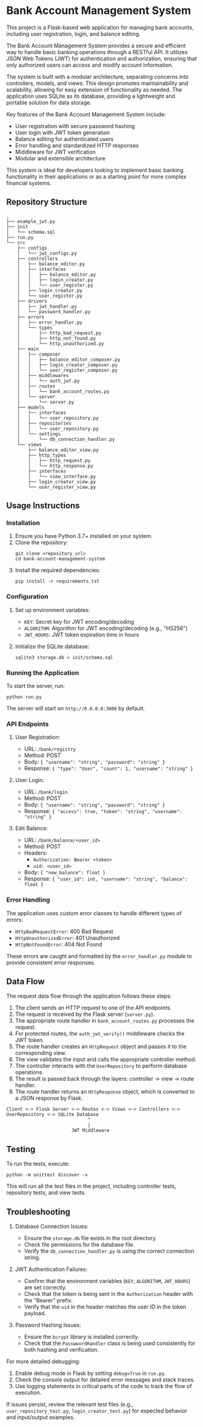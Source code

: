 # Bank Account Management System

This project is a Flask-based web application for managing bank accounts, including user registration, login, and balance editing.

The Bank Account Management System provides a secure and efficient way to handle basic banking operations through a RESTful API. It utilizes JSON Web Tokens (JWT) for authentication and authorization, ensuring that only authorized users can access and modify account information.

The system is built with a modular architecture, separating concerns into controllers, models, and views. This design promotes maintainability and scalability, allowing for easy extension of functionality as needed. The application uses SQLite as its database, providing a lightweight and portable solution for data storage.

Key features of the Bank Account Management System include:

- User registration with secure password hashing
- User login with JWT token generation
- Balance editing for authenticated users
- Error handling and standardized HTTP responses
- Middleware for JWT verification
- Modular and extensible architecture

This system is ideal for developers looking to implement basic banking functionality in their applications or as a starting point for more complex financial systems.

## Repository Structure

```
.
├── example_jwt.py
├── init
│   └── schema.sql
├── run.py
└── src
    ├── configs
    │   └── jwt_configs.py
    ├── controllers
    │   ├── balance_editor.py
    │   ├── interfaces
    │   │   ├── balance_editor.py
    │   │   ├── login_creator.py
    │   │   └── user_register.py
    │   ├── login_creator.py
    │   └── user_register.py
    ├── drivers
    │   ├── jwt_handler.py
    │   └── password_handler.py
    ├── errors
    │   ├── error_handler.py
    │   └── types
    │       ├── http_bad_request.py
    │       ├── http_not_found.py
    │       └── http_unauthorized.py
    ├── main
    │   ├── composer
    │   │   ├── balance_editor_composer.py
    │   │   ├── login_creator_composer.py
    │   │   └── user_register_composer.py
    │   ├── middlewares
    │   │   └── auth_jwt.py
    │   ├── routes
    │   │   └── bank_account_routes.py
    │   └── server
    │       └── server.py
    ├── models
    │   ├── interfaces
    │   │   └── user_repository.py
    │   ├── repositories
    │   │   └── user_repository.py
    │   └── settings
    │       └── db_connection_handler.py
    └── views
        ├── balance_editor_view.py
        ├── http_types
        │   ├── http_request.py
        │   └── http_response.py
        ├── interfaces
        │   └── view_interface.py
        ├── login_creator_view.py
        └── user_register_view.py
```

## Usage Instructions

### Installation

1. Ensure you have Python 3.7+ installed on your system.
2. Clone the repository:
   ```
   git clone <repository_url>
   cd bank-account-management-system
   ```
3. Install the required dependencies:
   ```
   pip install -r requirements.txt
   ```

### Configuration

1. Set up environment variables:
   - `KEY`: Secret key for JWT encoding/decoding
   - `ALGORITHM`: Algorithm for JWT encoding/decoding (e.g., "HS256")
   - `JWT_HOURS`: JWT token expiration time in hours

2. Initialize the SQLite database:
   ```
   sqlite3 storage.db < init/schema.sql
   ```

### Running the Application

To start the server, run:

```
python run.py
```

The server will start on `http://0.0.0.0:3000` by default.

### API Endpoints

1. User Registration:
   - URL: `/bank/registry`
   - Method: POST
   - Body: `{ "username": "string", "password": "string" }`
   - Response: `{ "type": "User", "count": 1, "username": "string" }`

2. User Login:
   - URL: `/bank/login`
   - Method: POST
   - Body: `{ "username": "string", "password": "string" }`
   - Response: `{ "access": true, "token": "string", "username": "string" }`

3. Edit Balance:
   - URL: `/bank/balance/<user_id>`
   - Method: POST
   - Headers: 
     - `Authorization: Bearer <token>`
     - `uid: <user_id>`
   - Body: `{ "new_balance": float }`
   - Response: `{ "user_id": int, "username": "string", "balance": float }`

### Error Handling

The application uses custom error classes to handle different types of errors:

- `HttpBadRequestError`: 400 Bad Request
- `HttpUnauthorizedError`: 401 Unauthorized
- `HttpNotFoundError`: 404 Not Found

These errors are caught and formatted by the `error_handler.py` module to provide consistent error responses.

## Data Flow

The request data flow through the application follows these steps:

1. The client sends an HTTP request to one of the API endpoints.
2. The request is received by the Flask server (`server.py`).
3. The appropriate route handler in `bank_account_routes.py` processes the request.
4. For protected routes, the `auth_jwt_verify()` middleware checks the JWT token.
5. The route handler creates an `HttpRequest` object and passes it to the corresponding view.
6. The view validates the input and calls the appropriate controller method.
7. The controller interacts with the `UserRepository` to perform database operations.
8. The result is passed back through the layers: controller -> view -> route handler.
9. The route handler returns an `HttpResponse` object, which is converted to a JSON response by Flask.

```
Client <-> Flask Server <-> Routes <-> Views <-> Controllers <-> UserRepository <-> SQLite Database
                              ^
                              |
                        JWT Middleware
```

## Testing

To run the tests, execute:

```
python -m unittest discover -v
```

This will run all the test files in the project, including controller tests, repository tests, and view tests.

## Troubleshooting

1. Database Connection Issues:
   - Ensure the `storage.db` file exists in the root directory.
   - Check file permissions for the database file.
   - Verify the `db_connection_handler.py` is using the correct connection string.

2. JWT Authentication Failures:
   - Confirm that the environment variables (`KEY`, `ALGORITHM`, `JWT_HOURS`) are set correctly.
   - Check that the token is being sent in the `Authorization` header with the "Bearer" prefix.
   - Verify that the `uid` in the header matches the user ID in the token payload.

3. Password Hashing Issues:
   - Ensure the `bcrypt` library is installed correctly.
   - Check that the `PasswwordHandler` class is being used consistently for both hashing and verification.

For more detailed debugging:

1. Enable debug mode in Flask by setting `debug=True` in `run.py`.
2. Check the console output for detailed error messages and stack traces.
3. Use logging statements in critical parts of the code to track the flow of execution.

If issues persist, review the relevant test files (e.g., `user_repository_test.py`, `login_creator_test.py`) for expected behavior and input/output examples.